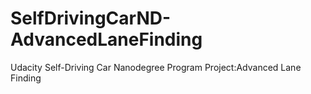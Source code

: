 # SelfDrivingCarND-AdvancedLaneFinding
Udacity Self-Driving Car Nanodegree Program Project:Advanced Lane Finding
